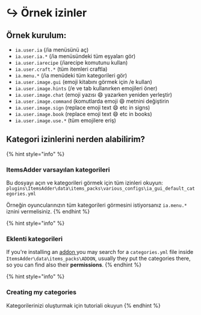 # ↪ Örnek izinler

## Örnek kurulum:

* `ia.user.ia` (/ia menüsünü aç)
* `ia.user.ia.*` (/ia menüsündeki tüm eşyaları gör)
* `ia.user.iarecipe` (/iarecipe komutunu kullan)
* `ia.user.craft.*` (tüm itemleri craftla)
* `ia.menu.*` (/ia menüdeki tüm kategorileri gör)
* `ia.user.image.gui` (emoji kitabını görmek için /e kullan)
* `ia.user.image.hints` (/e ve tab kullanırken emojileri öner)
* `ia.user.image.chat` (emoji yazısı :smile: yazarken yeniden yerleştir)
* `ia.user.image.command` (komutlarda emoji :smile: metnini değiştirin 
* `ia.user.image.sign` (replace emoji text :smile: etc in signs)
* `ia.user.image.book` (replace emoji text :smile: etc in books)
* `ia.user.image.use.*` (tüm emojilere eriş)

## Kategori izinlerini nerden alabilirim?

{% hint style="info" %}
### ItemsAdder varsayılan kategorileri

Bu dosyayı açın ve kategorileri görmek için tüm izinleri okuyun: `plugins\ItemsAdder\data\items_packs\various_configs\ia_gui_default_categories.yml`

Örneğin oyuncularınızın tüm kategorileri görmesini istiyorsanız `ia.menu.*` iznini vermelisiniz.
{% endhint %}

{% hint style="info" %}
### Eklenti kategorileri

If you're installing an [addon ](https://addons.plugin.ga/itemsadder/)you may search for a `categories.yml` file inside `ItemsAdder\data\items_packs\ADDON`, usually they put the categories there, so you can find also their **permissions**.
{% endhint %}

{% hint style="info" %}
### Creating my categories

Kategorilerinizi oluşturmak için tutoriali okuyun
{% endhint %}



